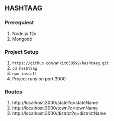 ## HASHTAAG

### Prerequiest

 1. Node.js 12x
 2. Mongodb
 
### Project Setup
 1. `https://github.com/ankit030592/hashtaag.git`
 2. `cd hashtaag`
 3. `npm install`
 4. Project runs on port 3000

### Routes
 1. http://localhost:3000/state?q=stateName
 2. http://localhost:3000/town?q=townName
 3. http://localhost:3000/district?q=districtName
